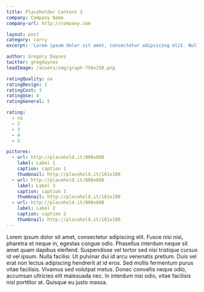 ```yaml
---
title: Placeholder Content 3
company: Company Name
company-url: http://company.com

layout: post
category: carry
excerpt: 'Lorem ipsum dolor sit amet, consectetur adipiscing elit. Nullam sodales lorem a scelerisque bibendum. Nam eu turpis vitae orci elementum tristique. Donec vehicula nunc et iaculis viverra. Maecenas eu lobortis nisi. Fusce sodales nisl massa, eget tincidunt risus mollis et. Fusce et blandit lacus. Mauris ac lorem in nibh pulvinar pharetra.'

author: Gregory Daynes
twitter: gregdaynes
leadImage: /assets/img/graph-750x250.png

ratingQuality: na
ratingDesign: 2
ratingCost: 3
ratingUse: 4
ratingGeneral: 5

rating:
  - na
  - 2
  - 3
  - 4
  - 5

pictures:
  - url: http://placehold.it/800x600
    label: Label 1
    caption: caption 1
    thumbnail: http://placehold.it/161x100
  - url: http://placehold.it/800x600
    label: Label 3
    caption: caption 3
    thumbnail: http://placehold.it/161x100
  - url: http://placehold.it/800x600
    label: Label 2
    caption: caption 2
    thumbnail: http://placehold.it/161x100
---
```


Lorem ipsum dolor sit amet, consectetur adipiscing elit. Fusce nisi nisi, pharetra et neque in, egestas congue odio. Phasellus interdum neque sit amet quam dapibus eleifend. Suspendisse vel tortor sed nisi tristique cursus id vel ipsum. Nulla facilisi. Ut pulvinar dui id arcu venenatis pretium. Duis vel erat non lectus adipiscing hendrerit at id eros. Sed mollis fermentum purus vitae facilisis. Vivamus sed volutpat metus. Donec convallis neque odio, accumsan ultricies elit malesuada nec. In interdum nisi odio, vitae facilisis nisl porttitor at. Quisque eu justo massa.